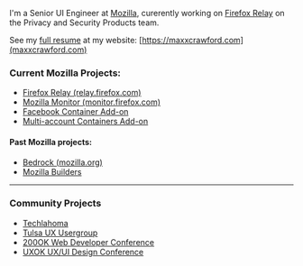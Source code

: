 I'm a Senior UI Engineer at [Mozilla](https://github.com/mozilla/), curerently working on [Firefox Relay](https://github.com/mozilla/fx-private-relay) on the Privacy and Security Products team.

See my [full resume](https://maxxcrawford.com/MaxxCrawford_Resume_2024.pdf) at my website: [https://maxxcrawford.com](maxxcrawford.com)

### Current Mozilla Projects: 

- [Firefox Relay (relay.firefox.com)](https://github.com/mozilla/fx-private-relay)
- [Mozilla Monitor (monitor.firefox.com)](https://github.com/mozilla/blurts-server)
- [Facebook Container Add-on](https://github.com/mozilla/contain-facebook)
- [Multi-account Containers Add-on](https://github.com/mozilla/multi-account-containers)

#### Past Mozilla projects:
- [Bedrock (mozilla.org)](https://github.com/mozilla/bedrock/) 
- [Mozilla Builders](https://github.com/mozilla/builders)

---

### Community Projects

- [Techlahoma](https://techlahoma.org)
- [Tulsa UX Usergroup](https://tulsaux.com)
- [200OK Web Developer Conference](https://200ok.us)
- [UXOK UX/UI Design Conference](https://uxok.org)


<!--

### Social Media
<ul>
  <li><a href="https://maxxcrawford.com">Personal Website</a></li>
  <li><a href="https://twitter.com/woodenwarship">Twitter</a></li>
</ul>

**maxxcrawford/maxxcrawford** is a ✨ _special_ ✨ repository because its `README.md` (this file) appears on your GitHub profile.

Here are some ideas to get you started:

- 🔭 I’m currently working on ...
- 🌱 I’m currently learning ...
- 👯 I’m looking to collaborate on ...
- 🤔 I’m looking for help with ...
- 💬 Ask me about ...
- 📫 How to reach me: ...
- 😄 Pronouns: ...
- ⚡ Fun fact: ...
-->
